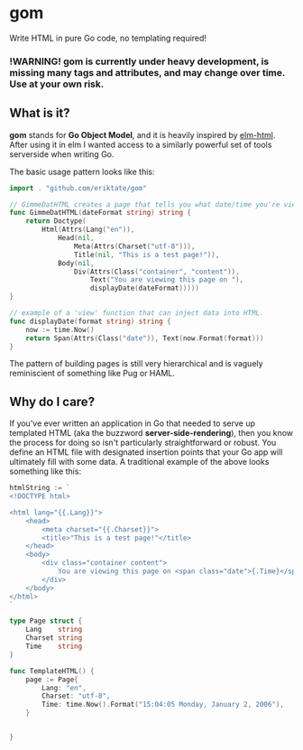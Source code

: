 # gom
 Write HTML in pure Go code, no templating required!

### !WARNING! gom is currently under heavy development, is missing many tags and attributes, and may change over time. Use at your own risk.

## What is it?
**gom** stands for **Go Object Model**, and it is heavily inspired by [elm-html]( https://github.com/elm-lang/html).
After using it in elm I wanted access to a similarly powerful set of tools serverside when writing Go.

The basic usage pattern looks like this:
```go
import . "github.com/eriktate/gom"

// GimmeDatHTML creates a page that tells you what date/time you're viewing it.
func GimmeDatHTML(dateFormat string) string {
	return Doctype(
		Html(Attrs(Lang("en")),
			Head(nil,
				Meta(Attrs(Charset("utf-8"))),
				Title(nil, "This is a test page!")),
			Body(nil,
				Div(Attrs(Class("container", "content")),
					Text("You are viewing this page on "),
					displayDate(dateFormat)))))
}

// example of a 'view' function that can inject data into HTML.
func displayDate(format string) string {
	now := time.Now()
	return Span(Attrs(Class("date")), Text(now.Format(format)))
}
```

The pattern of building pages is still very hierarchical and is vaguely reminiscient of something like Pug or HAML.

## Why do I care?
If you've ever written an application in Go that needed to serve up templated HTML (aka the buzzword **server-side-rendering**),
then you know the process for doing so isn't particularly straightforward or robust. You define an HTML file with designated insertion
points that your Go app will ultimately fill with some data. A traditional example of the above looks something like this:
```go
htmlString := `
<!DOCTYPE html>

<html lang="{{.Lang}}">
	<head>
		<meta charset="{{.Charset}}">
		<title>"This is a test page!"</title>
	</head>
	<body>
		<div class="container content">
			You are viewing this page on <span class="date">{.Time}</span>
		</div>
	</body>
</html>
`

type Page struct {
	Lang    string
	Charset string
	Time    string
}

func TemplateHTML() {
	page := Page{
		Lang: "en",
		Charset: "utf-8",
		Time: time.Now().Format("15:04:05 Monday, January 2, 2006"),
	}


}
```
